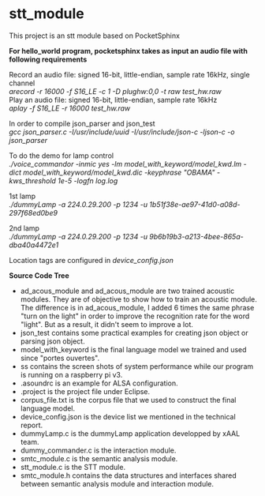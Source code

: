 # stt_module
This project is an stt module based on PocketSphinx

**For hello\_world program, pocketsphinx takes as input an audio file with following requirements**

Record an audio file: signed 16-bit, little-endian, sample rate 16kHz, single channel  
*arecord -r 16000 -f S16_LE -c 1 -D plughw:0,0 -t raw test_hw.raw*  
Play an audio file: signed 16-bit, little-endian, sample rate 16kHz  
*aplay -f S16_LE -r 16000 test_hw.raw*

In order to compile json\_parser and json\_test  
*gcc json\_parser.c -I/usr/include/uuid -I/usr/include/json-c -ljson-c -o json_parser*  
  
To do the demo for lamp control  
*./voice\_commandor -inmic yes -lm model\_with\_keyword/model\_kwd.lm -dict model\_with\_keyword/model\_kwd.dic -keyphrase "OBAMA" -kws_threshold 1e-5 -logfn log.log*  

1st lamp  
*./dummyLamp -a 224.0.29.200 -p 1234 -u 1b51f38e-ae97-41d0-a08d-297f68ed0be9*  
  
2nd lamp  
*./dummyLamp -a 224.0.29.200 -p 1234 -u 9b6b19b3-a213-4bee-865a-dba40a4472e1*  
  
Location tags are configured in *device\_config.json*  
  
**Source Code Tree**  
- ad\_acous\_module and ad\_acous\_module are two trained acoustic modules. They are of objective to show how to train an acoustic module. The difference is in ad\_acous\_module, I added 6 times the same phrase "turn on the light" in order to improve the recognition rate for the word "light". But as a result, it didn't seem to improve a lot.  
- json\_test contains some practical examples for creating json object or parsing json object.  
- model\_with\_keyword is the final language model we trained and used since "portes ouvertes".  
- ss contains the screen shots of system performance while our program is running on a raspberry pi v3.  
- .asoundrc is an example for ALSA configuration.  
- .project is the project file under Eclipse.  
- corpus_file.txt is the corpus file that we used to construct the final language model.  
- device_config.json is the device list we mentioned in the technical report.  
- dummyLamp.c is the dummyLamp application developped by xAAL team.  
- dummy_commander.c is the interaction module.  
- smtc_module.c is the semantic analysis module.  
- stt_module.c is the STT module.  
- smtc_module.h contains the data structures and interfaces shared between semantic analysis module and interaction module.
